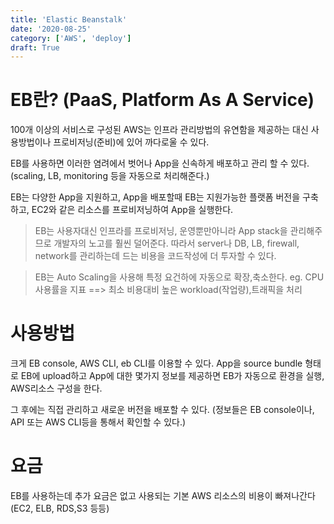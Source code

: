 ```yaml
---
title: 'Elastic Beanstalk'
date: '2020-08-25'
category: ['AWS', 'deploy']
draft: True
---
```


# EB란? (PaaS, Platform As A Service)

100개 이상의 서비스로 구성된 AWS는 인프라 관리방법의 유연함을 제공하는 대신 사용방법이나 프로비저닝(준비)에 있어 까다로울 수 있다.

EB를 사용하면 이러한 염려에서 벗어나 App을 신속하게 배포하고 관리 할 수 있다.
(scaling, LB, monitoring 등을 자동으로 처리해준다.)

EB는 다양한 App을 지원하고, App을 배포할때 EB는 지원가능한 플랫폼 버전을 구축하고, EC2와 같은 리소스를 프로비저닝하여 App을 실행한다.

> EB는 사용자대신 인프라를 프로비저닝, 운영뿐만아니라 App stack을 관리해주므로 개발자의 노고를 훨씬 덜어준다. 따라서 server나 DB, LB, firewall, network를 관리하는데 드는 비용을 코드작성에 더 투자할 수 있다.

> EB는 Auto Scaling을 사용해 특정 요건하에 자동으로 확장,축소한다. eg. CPU사용률을 지표 ==> 최소 비용대비 높은 workload(작업량),트래픽을 처리

# 사용방법

크게 EB console, AWS CLI, eb CLI를 이용할 수 있다.
App을 source bundle 형태로 EB에 upload하고 App에 대한 몇가지 정보를 제공하면 EB가 자동으로 환경을 실행, AWS리소스 구성을 한다.

그 후에는 직접 관리하고 새로운 버전을 배포할 수 있다.
(정보들은 EB console이나, API 또는 AWS CLI등을 통해서 확인할 수 있다.)

# 요금

EB를 사용하는데 추가 요금은 없고 사용되는 기본 AWS 리소스의 비용이 빠져나간다(EC2, ELB, RDS,S3 등등)
